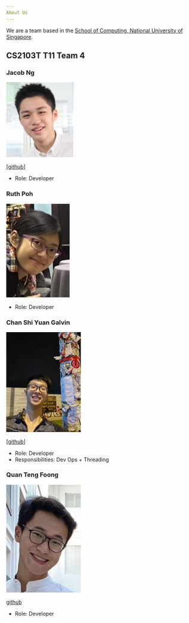 ```yaml
---
About Us
---
```


We are a team based in the [School of Computing, National University of Singapore](http://www.comp.nus.edu.sg).

## CS2103T T11 Team 4

### Jacob Ng

![image](images/jacobng.png?raw=true)

[[github](https://github.com/jacobnbh)]

* Role: Developer

### Ruth Poh

![image](images/ruthpohrp.png?raw=true)

* Role: Developer

### Chan Shi Yuan Galvin

<img src="images/csygalvin.png" width="200px">

[[github](http://github.com/csygalvin)]

* Role: Developer
* Responsibilities: Dev Ops + Threading

### Quan Teng Foong

<img src="images/kaldius.png" width="200px" alt="kaldius_photo">

[github](http://github.com/kaldius)

* Role: Developer
